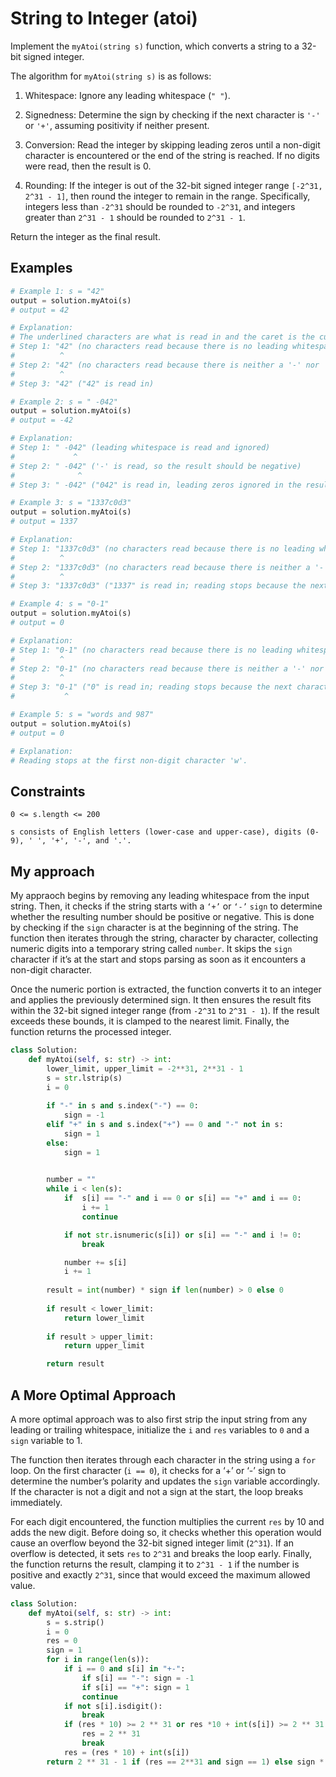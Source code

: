 # String to Integer (atoi)

Implement the `myAtoi(string s)` function, which converts a string to a 32-bit signed integer.

The algorithm for `myAtoi(string s)` is as follows:

1. Whitespace: Ignore any leading whitespace (`" "`).

2. Signedness: Determine the sign by checking if the next character is `'-'` or `'+'`, assuming positivity if neither present.

3. Conversion: Read the integer by skipping leading zeros until a non-digit character is encountered or the end of the string is reached. If no digits were read, then the result is 0.

4. Rounding: If the integer is out of the 32-bit signed integer range `[-2^31, 2^31 - 1]`, then round the integer to remain in the range. Specifically, integers less than `-2^31` should be rounded to `-2^31`, and integers greater than `2^31 - 1` should be rounded to `2^31 - 1`.

Return the integer as the final result.

## Examples

```python
# Example 1: s = "42"
output = solution.myAtoi(s)
# output = 42

# Explanation:
# The underlined characters are what is read in and the caret is the current reader position.
# Step 1: "42" (no characters read because there is no leading whitespace)
#          ^
# Step 2: "42" (no characters read because there is neither a '-' nor '+')
#          ^
# Step 3: "42" ("42" is read in)
```

```python
# Example 2: s = " -042"
output = solution.myAtoi(s)
# output = -42

# Explanation:
# Step 1: " -042" (leading whitespace is read and ignored)
#             ^
# Step 2: " -042" ('-' is read, so the result should be negative)
#              ^
# Step 3: " -042" ("042" is read in, leading zeros ignored in the result)
```

```python
# Example 3: s = "1337c0d3"
output = solution.myAtoi(s)
# output = 1337

# Explanation:
# Step 1: "1337c0d3" (no characters read because there is no leading whitespace)
#          ^
# Step 2: "1337c0d3" (no characters read because there is neither a '-' nor '+')
#          ^
# Step 3: "1337c0d3" ("1337" is read in; reading stops because the next character is a non-digit)
```

```python
# Example 4: s = "0-1"
output = solution.myAtoi(s)
# output = 0

# Explanation:
# Step 1: "0-1" (no characters read because there is no leading whitespace)
#          ^
# Step 2: "0-1" (no characters read because there is neither a '-' nor '+')
#          ^
# Step 3: "0-1" ("0" is read in; reading stops because the next character is a non-digit)
#           ^
```


```python
# Example 5: s = "words and 987"
output = solution.myAtoi(s)
# output = 0

# Explanation:
# Reading stops at the first non-digit character 'w'.
```

## Constraints

`0 <= s.length <= 200`

`s consists of English letters (lower-case and upper-case), digits (0-9), ' ', '+', '-', and '.'.`

## My approach

My appraoch begins by removing any leading whitespace from the input string. Then, it checks if the string starts with a `‘+’` or `‘-’` `sign` to determine whether the resulting number should be positive or negative. This is done by checking if the `sign` character is at the beginning of the string. The function then iterates through the string, character by character, collecting numeric digits into a temporary string called `number`. It skips the `sign` character if it’s at the start and stops parsing as soon as it encounters a non-digit character.

Once the numeric portion is extracted, the function converts it to an integer and applies the previously determined sign. It then ensures the result fits within the 32-bit signed integer range (from `-2^31` to `2^31 - 1`). If the result exceeds these bounds, it is clamped to the nearest limit. Finally, the function returns the processed integer.

```python
class Solution:
    def myAtoi(self, s: str) -> int:
        lower_limit, upper_limit = -2**31, 2**31 - 1
        s = str.lstrip(s)
        i = 0
        
        if "-" in s and s.index("-") == 0:
            sign = -1
        elif "+" in s and s.index("+") == 0 and "-" not in s:
            sign = 1
        else:
            sign = 1
        

        number = ""
        while i < len(s):
            if  s[i] == "-" and i == 0 or s[i] == "+" and i == 0:
                i += 1
                continue

            if not str.isnumeric(s[i]) or s[i] == "-" and i != 0:
                break

            number += s[i]
            i += 1
        
        result = int(number) * sign if len(number) > 0 else 0
        
        if result < lower_limit:
            return lower_limit
        
        if result > upper_limit:
            return upper_limit           

        return result
```

## A More Optimal Approach

A more optimal approach was to also first strip the input string from any leading or trailing whitespace, initialize the `i` and `res` variables to `0` and a `sign` variable to 1.

The function then iterates through each character in the string using a `for` loop. On the first character (`i == 0`), it checks for a ‘+’ or ‘-’ sign to determine the number’s polarity and updates the `sign` variable accordingly. If the character is not a digit and not a sign at the start, the loop breaks immediately.

For each digit encountered, the function multiplies the current `res` by 10 and adds the new digit. Before doing so, it checks whether this operation would cause an overflow beyond the 32-bit signed integer limit (`2^31`). If an overflow is detected, it sets `res` to `2^31` and breaks the loop early. Finally, the function returns the result, clamping it to `2^31 - 1` if the number is positive and exactly `2^31`, since that would exceed the maximum allowed value.

```python
class Solution:
    def myAtoi(self, s: str) -> int:
        s = s.strip()
        i = 0
        res = 0
        sign = 1
        for i in range(len(s)):
            if i == 0 and s[i] in "+-":
                if s[i] == "-": sign = -1
                if s[i] == "+": sign = 1
                continue
            if not s[i].isdigit():
                break
            if (res * 10) >= 2 ** 31 or res *10 + int(s[i]) >= 2 ** 31:
                res = 2 ** 31
                break
            res = (res * 10) + int(s[i])
        return 2 ** 31 - 1 if (res == 2**31 and sign == 1) else sign * res
```
